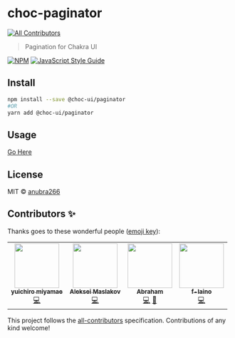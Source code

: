 # choc-paginator
<!-- ALL-CONTRIBUTORS-BADGE:START - Do not remove or modify this section -->
[![All Contributors](https://img.shields.io/badge/all_contributors-4-orange.svg?style=flat-square)](#contributors-)
<!-- ALL-CONTRIBUTORS-BADGE:END -->

> Pagination for Chakra UI

[![NPM](https://img.shields.io/npm/v/@choc-ui/paginator.svg)](https://www.npmjs.com/package/@choc-ui/paginator) [![JavaScript Style Guide](https://img.shields.io/badge/code_style-standard-brightgreen.svg)](https://standardjs.com)

## Install

```bash
npm install --save @choc-ui/paginator
#OR
yarn add @choc-ui/paginator
```

## Usage

[Go Here](https://choc-ui.tech/docs/packages/pagination)

## License

MIT © [anubra266](https://github.com/anubra266)

## Contributors ✨

Thanks goes to these wonderful people ([emoji key](https://allcontributors.org/docs/en/emoji-key)):

<!-- ALL-CONTRIBUTORS-LIST:START - Do not remove or modify this section -->
<!-- prettier-ignore-start -->
<!-- markdownlint-disable -->
<table>
  <tr>
    <td align="center"><a href="https://github.com/yicru"><img src="https://avatars.githubusercontent.com/u/37892222?v=4?s=100" width="100px;" alt=""/><br /><sub><b>yuichiro miyamae</b></sub></a><br /><a href="https://github.com/anubra266/choc-paginator/commits?author=yicru" title="Code">💻</a></td>
    <td align="center"><a href="https://github.com/amaslakov"><img src="https://avatars.githubusercontent.com/u/10218892?v=4?s=100" width="100px;" alt=""/><br /><sub><b>Aleksei Maslakov</b></sub></a><br /><a href="https://github.com/anubra266/choc-paginator/commits?author=amaslakov" title="Code">💻</a></td>
    <td align="center"><a href="https://polywork.com/anubra266"><img src="https://avatars.githubusercontent.com/u/30869823?v=4?s=100" width="100px;" alt=""/><br /><sub><b>Abraham</b></sub></a><br /><a href="https://github.com/anubra266/choc-paginator/commits?author=anubra266" title="Code">💻</a> <a href="https://github.com/anubra266/choc-paginator/commits?author=anubra266" title="Documentation">📖</a></td>
    <td align="center"><a href="https://github.com/f-laino"><img src="https://avatars.githubusercontent.com/u/81749198?v=4?s=100" width="100px;" alt=""/><br /><sub><b>f-laino</b></sub></a><br /><a href="https://github.com/anubra266/choc-paginator/commits?author=f-laino" title="Code">💻</a></td>
  </tr>
</table>

<!-- markdownlint-restore -->
<!-- prettier-ignore-end -->

<!-- ALL-CONTRIBUTORS-LIST:END -->

This project follows the [all-contributors](https://github.com/all-contributors/all-contributors) specification. Contributions of any kind welcome!